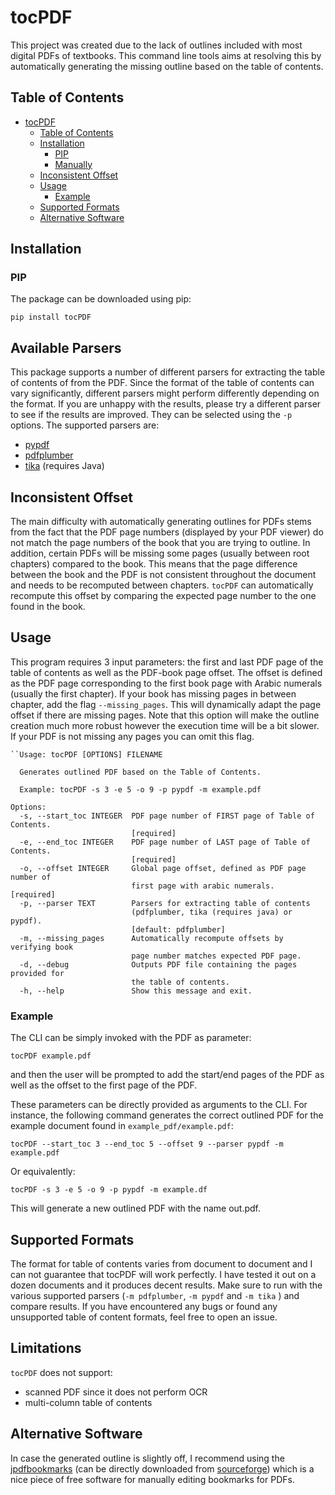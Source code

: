 # tocPDF
This project was created due to the lack of outlines included with most digital PDFs of textbooks.
This command line tools aims at resolving this by automatically generating the missing outline based on the table of contents.

## Table of Contents
- [tocPDF](#tocpdf)
  - [Table of Contents](#table-of-contents)
  - [Installation](#installation)
    - [PIP](#pip)
    - [Manually](#manually)
  - [Inconsistent Offset](#inconsistent-offset)
  - [Usage](#usage)
    - [Example](#example)
  - [Supported Formats](#supported-formats)
  - [Alternative Software](#alternative-software)

## Installation

### PIP

The package can be downloaded using pip:

```shell
pip install tocPDF
```
## Available Parsers 
This package supports a number of different parsers for extracting the table of contents of from the PDF. Since the format of the table of contents can vary significantly, different parsers might perform differently depending on the format. If you are unhappy with the results, please try a different parser to see if the results are improved. They can be selected using the `-p` options. The supported parsers are:
- [pypdf](https://github.com/py-pdf/pypdf)
- [pdfplumber](https://github.com/jsvine/pdfplumber)
- [tika](https://github.com/chrismattmann/tika-python) (requires Java)

## Inconsistent Offset
The main difficulty with automatically generating outlines for PDFs stems from the fact that the PDF page numbers (displayed by your PDF viewer) do not match the page numbers of the book that you are trying to outline. In addition, certain PDFs will be missing some pages (usually between root chapters) compared to the book. This means that the page difference between the book and the PDF is not consistent throughout the document and needs to be recomputed between chapters. `tocPDF` can automatically recompute this offset by comparing the expected page number to the one found in the book.


## Usage
This program requires 3 input parameters: the first and last PDF page of the table of contents as well as the PDF-book page offset. The offset is defined as the PDF page corresponding to the first book page with Arabic numerals (usually the first chapter). If your book has missing pages in between chapter, add the flag `--missing_pages`. This will dynamically adapt the page offset if there are missing pages. Note that this option will make the outline creation much more robust however the execution time will be a bit slower. If your PDF is not missing any pages you can omit this flag.

```text
``Usage: tocPDF [OPTIONS] FILENAME

  Generates outlined PDF based on the Table of Contents.

  Example: tocPDF -s 3 -e 5 -o 9 -p pypdf -m example.pdf

Options:
  -s, --start_toc INTEGER  PDF page number of FIRST page of Table of Contents.
                           [required]
  -e, --end_toc INTEGER    PDF page number of LAST page of Table of Contents.
                           [required]
  -o, --offset INTEGER     Global page offset, defined as PDF page number of
                           first page with arabic numerals.  [required]
  -p, --parser TEXT        Parsers for extracting table of contents
                           (pdfplumber, tika (requires java) or pypdf).
                           [default: pdfplumber]
  -m, --missing_pages      Automatically recompute offsets by verifying book
                           page number matches expected PDF page.
  -d, --debug              Outputs PDF file containing the pages provided for
                           the table of contents.
  -h, --help               Show this message and exit.
```


### Example
The CLI can be simply invoked with the PDF as parameter:
```shell
tocPDF example.pdf
```
and then the user will be prompted to add the start/end pages of the PDF as well as the offset to the first page of the PDF.

These parameters can be directly provided as arguments to the CLI. For instance, the following command generates the correct outlined PDF for the example document found in `example_pdf/example.pdf`:
```shell
tocPDF --start_toc 3 --end_toc 5 --offset 9 --parser pypdf -m example.pdf
```
Or equivalently:
```shell
tocPDF -s 3 -e 5 -o 9 -p pypdf -m example.df
```
This will generate a new outlined PDF with the name out.pdf.

## Supported Formats

The format for table of contents varies from document to document and I can not guarantee that tocPDF will work perfectly. I have tested it out on a dozen documents and it produces decent results. Make sure to run with the various supported parsers (`-m pdfplumber`, `-m pypdf` and `-m tika` ) and compare results. If you have encountered any bugs or found any unsupported table of content formats, feel free to open an issue.

## Limitations
`tocPDF` does not support:
- scanned PDF since it does not perform OCR
- multi-column table of contents

## Alternative Software
In case the generated outline is slightly off, I recommend using the [jpdfbookmarks](https://github.com/SemanticBeeng/jpdfbookmarks) (can be directly downloaded from [sourceforge](https://sourceforge.net/projects/jpdfbookmarks/)) which is a nice piece of free software for manually editing bookmarks for PDFs.



